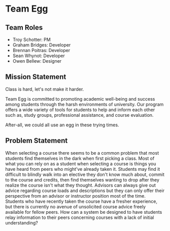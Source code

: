 # Team Egg

## Team Roles

- Troy Schotter: PM
- Graham Bridges: Developer
- Brennan Poitras: Developer
- Sean Whynot: Developer
- Owen Bellew: Designer

## Mission Statement

Class is hard, let's not make it harder.

Team Egg is committed to promoting academic well-being and success among students through the harsh environments of university. 
Our program offers a wide variety of tools for students to help and inform each other such as, study groups, professional assistance, and course evaluation.

After-all, we could all use an egg in these trying times.


## Problem Statement
When selecting a course there seems to be a common problem that most students find themselves in the dark when first picking a class. Most of what you can rely on as a student when selecting a course is things you have heard from peers who might’ve already taken it. Students may find it difficult to blindly walk into an elective they don't know much about, commit to the course and credits, then find themselves wanting to drop after they realize the course isn't what they thought. 
Advisors can always give out advice regarding course loads and descriptions but they can only offer their perspective from an advisor or instructor position most of the time. Students who have recently taken the course have a fresher experience, but there is currently no avenue of unsolicited course advice freely available for fellow peers. How can a system be designed to have students relay information to their peers concerning courses with a lack of initial understanding?
